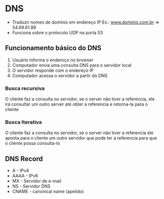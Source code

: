 # DNS
- Traduzir nomes de domínio em endereço IP
Ex.: www.dominio.com.br => 54.69.61.89
- Funciona sobre o protocolo UDP na porta 53

## Funcionamento básico do DNS
1. Usuário informa o enderoço no browser
2. Computador envia uma consulta DNS para o servidor local
3. O servidor responde com o endereço IP
4. Computador acessa o servidor a partir do DNS

### Busca recursiva
O cliente faz a consulta no servidor, se o server não tiver a referencia, ele irá consultar um outro server até obter a referencia e retorna-la para o cliente

### Buxca Iterativa
O cliente faz a consulta no servidor, se o server não tiver a referencia ele aponta para o cliente um outro servidor que pode ter a referencia para que o cliente possa consulta-lo


## DNS Record
- A - IPv4
- AAAA - IPv6
- MX - Servidor de e-mail
- NS - Servidor DNS
- CNAME - canonical name (apelido)
